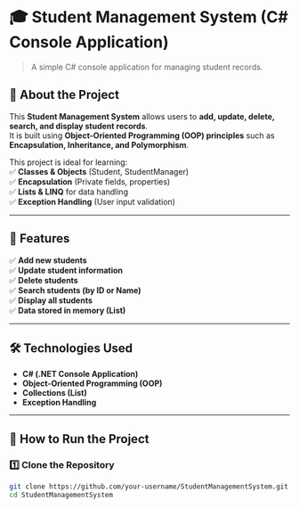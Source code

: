 # 🎓 Student Management System (C# Console Application)

> A simple C# console application for managing student records.

## 📖 About the Project  
This **Student Management System** allows users to **add, update, delete, search, and display student records**.  
It is built using **Object-Oriented Programming (OOP) principles** such as **Encapsulation, Inheritance, and Polymorphism**.  

This project is ideal for learning:  
✅ **Classes & Objects** (Student, StudentManager)  
✅ **Encapsulation** (Private fields, properties)  
✅ **Lists & LINQ** for data handling  
✅ **Exception Handling** (User input validation)  

---

## 🚀 Features  
✅ **Add new students**  
✅ **Update student information**  
✅ **Delete students**  
✅ **Search students (by ID or Name)**  
✅ **Display all students**  
✅ **Data stored in memory (List<Student>)**  

---

## 🛠 Technologies Used  
- **C# (.NET Console Application)**  
- **Object-Oriented Programming (OOP)**  
- **Collections (List<T>)**  
- **Exception Handling**  

---

## 📌 How to Run the Project  

### 1️⃣ Clone the Repository  
```sh
git clone https://github.com/your-username/StudentManagementSystem.git
cd StudentManagementSystem
